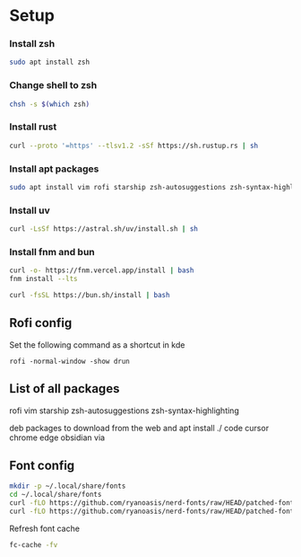 # Setup
### Install zsh
```bash
sudo apt install zsh
```
### Change shell to zsh
```bash
chsh -s $(which zsh)
```
### Install rust
```bash
curl --proto '=https' --tlsv1.2 -sSf https://sh.rustup.rs | sh
```
### Install apt packages
```bash
sudo apt install vim rofi starship zsh-autosuggestions zsh-syntax-highlighting
```
### Install uv
```bash
curl -LsSf https://astral.sh/uv/install.sh | sh
```
### Install fnm and bun
```bash
curl -o- https://fnm.vercel.app/install | bash
fnm install --lts
```
```bash
curl -fsSL https://bun.sh/install | bash
```

## Rofi config
Set the following command as a shortcut in kde
```
rofi -normal-window -show drun
```

## List of all packages
rofi
vim
starship
zsh-autosuggestions
zsh-syntax-highlighting

deb packages to download from the web and apt install ./
code
cursor
chrome
edge
obsidian
via

## Font config
```bash
mkdir -p ~/.local/share/fonts
cd ~/.local/share/fonts
curl -fLO https://github.com/ryanoasis/nerd-fonts/raw/HEAD/patched-fonts/FiraCode/Regular/FiraCodeNerdFont-Regular.ttf
curl -fLO https://github.com/ryanoasis/nerd-fonts/raw/HEAD/patched-fonts/FiraCode/Bold/FiraCodeNerdFont-Bold.ttf
```

Refresh font cache
```bash
fc-cache -fv
```